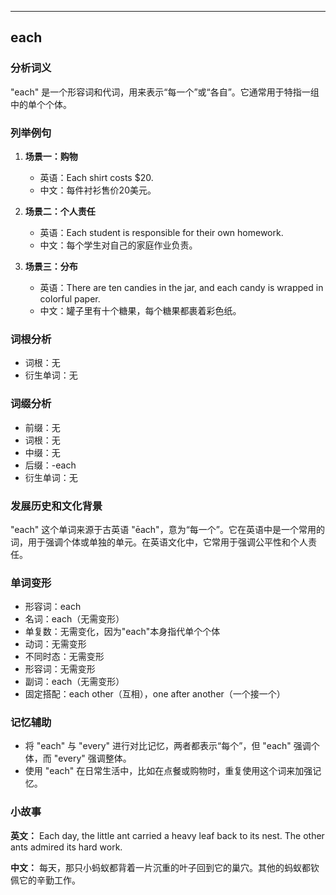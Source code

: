 
---------------
## each
### 分析词义
"each" 是一个形容词和代词，用来表示“每一个”或“各自”。它通常用于特指一组中的单个个体。

### 列举例句
1. **场景一：购物**
   - 英语：Each shirt costs $20.
   - 中文：每件衬衫售价20美元。

2. **场景二：个人责任**
   - 英语：Each student is responsible for their own homework.
   - 中文：每个学生对自己的家庭作业负责。

3. **场景三：分布**
   - 英语：There are ten candies in the jar, and each candy is wrapped in colorful paper.
   - 中文：罐子里有十个糖果，每个糖果都裹着彩色纸。

### 词根分析
- 词根：无
- 衍生单词：无

### 词缀分析
- 前缀：无
- 词根：无
- 中缀：无
- 后缀：-each
- 衍生单词：无

### 发展历史和文化背景
"each" 这个单词来源于古英语 "ēach"，意为“每一个”。它在英语中是一个常用的词，用于强调个体或单独的单元。在英语文化中，它常用于强调公平性和个人责任。

### 单词变形
- 形容词：each
- 名词：each（无需变形）
- 单复数：无需变化，因为"each"本身指代单个个体
- 动词：无需变形
- 不同时态：无需变形
- 形容词：无需变形
- 副词：each（无需变形）
- 固定搭配：each other（互相），one after another（一个接一个）

### 记忆辅助
- 将 "each" 与 "every" 进行对比记忆，两者都表示“每个”，但 "each" 强调个体，而 "every" 强调整体。
- 使用 "each" 在日常生活中，比如在点餐或购物时，重复使用这个词来加强记忆。

### 小故事
**英文：**
Each day, the little ant carried a heavy leaf back to its nest. The other ants admired its hard work.

**中文：**
每天，那只小蚂蚁都背着一片沉重的叶子回到它的巢穴。其他的蚂蚁都钦佩它的辛勤工作。

